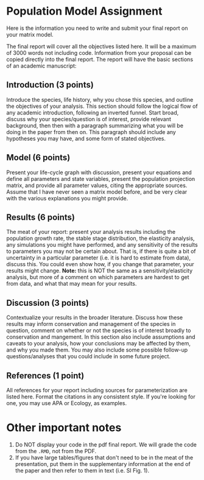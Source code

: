 # Population Model Assignment

Here is the information you need to write and submit your final report on your matrix model. 

The final report will cover all the objectives listed here. It will be a maximum of 3000 words not including code. Information from your proposal can be copied directly into the final report. The report will have the basic sections of an academic manuscript:

## Introduction (3 points)

Introduce the species, life history, why you chose this species, and outline the objectives of your analysis. This section should follow the logical flow of any academic introduction, following an inverted funnel. Start broad, discuss why your species/question is of interest, provide relevant background, then then with a paragraph summarizing what you will be doing in the paper from then on. This paragraph should include any hypotheses you may have, and some form of stated objectives.

## Model (6 points)

Present your life-cycle graph with discussion, present your equations and define all parameters and state variables, present the population projection matrix, and provide all parameter values, citing the appropriate sources. Assume that I have never seen a matrix model before, and be very clear with the various explanations you might provide. 

## Results (6 points)

The meat of your report: present your analysis results including the population growth rate, the stable stage distribution, the elasticity analysis, any simulations you might have performed, and any sensitivity of the results to parameters you may not be certain about. That is, if there is quite a bit of uncertainty in a particular parameter (i.e. it is hard to estimate from data), discuss this. You could even show how, if you change that parameter, your results might change. **Note:** this is NOT the same as a sensitivity/elasticity analysis, but more of a comment on which parameters are hardest to get from data, and what that may mean for your results. 

## Discussion (3 points)

Contextualize your results in the broader literature. Discuss how these results may inform conservation and management of the species in question, comment on whether or not the species is of interest broadly to conservation and mangement. In this section also include assumptions and caveats to your analysis, how your conclusions may be affected by them, and why you made them. You may also include some possible follow-up questions/analyses that you could include in some future project.

## References (1 point)

All references for your report including sources for parameterization are listed here. Format the citations in any consistent style. If you're looking for one, you may use APA or Ecology, as examples. 

# Other important notes

1. Do NOT display your code in the pdf final report. We will grade the code from the `.RMD`, not from the PDF.
2. If you have large tables/figures that don't need to be in the meat of the presentation, put them in the supplementary information at the end of the paper and then refer to them in text (i.e. SI Fig. 1).

